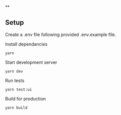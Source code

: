 
**

## Setup

Create a .env file following provided .env.example file.

Install dependancies

    yarn 

Start development server

    yarn dev

Run tests

    yarn test:ui

Build for production

    yarn build



